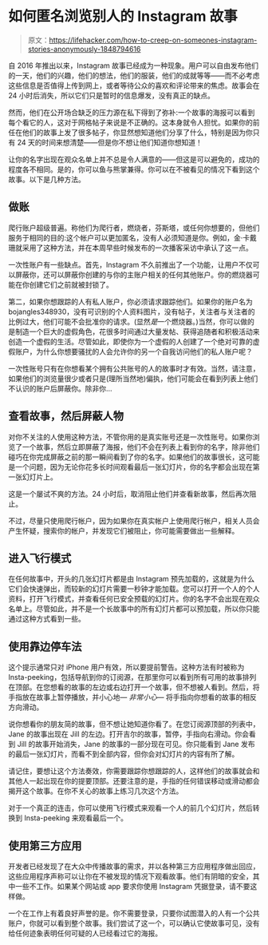 # 如何匿名浏览别人的 Instagram 故事

> 原文：<https://lifehacker.com/how-to-creep-on-someones-instagram-stories-anonymously-1848794616>

自 2016 年推出以来，Instagram 故事已经成为一种现象。用户可以自由发布他们的一天，他们的兴趣，他们的想法，他们的服装，他们的成就等等——而不必考虑这些信息是否值得上传到网上，或者等待公众的喜欢和评论带来的焦虑。故事会在 24 小时后消失，所以它们只是暂时的信息爆发，没有真正的缺点。



然而，他们在公开场合缺乏的压力源在私下得到了弥补:一个故事的海报可以看到每个看它的人，这对于网格帖子来说是不正确的。这本身就令人担忧。如果你的前任在他们的故事上发了很多帖子，你显然想知道他们分享了什么，特别是因为你只有 24 天的时间来想清楚——但是你不想让他们知道你想知道！

让你的名字出现在观众名单上并不总是令人满意的——但这是可以避免的，成功的程度各不相同。是的，你可以鱼与熊掌兼得。你可以在不被看见的情况下看到这个故事。以下是几种方法。

## **做账**

爬行账户超级普遍。称他们为爬行者，燃烧者，芬斯塔，或任何你想要的，但他们服务于相同的目的:这个帐户可以更加匿名，没有人必须知道是你。例如，金·卡戴珊就采用了这种方法，并在本周早些时候发布的一次播客采访中承认了这一点。

一次性账户有一些缺点。首先，Instagram 不久前推出了一个功能，让用户不仅可以屏蔽你，还可以屏蔽你创建的与你的主账户相关的任何其他账户。你的燃烧器可能在你创建它们之前就被封锁了。

第二，如果你想跟踪的人有私人账户，你必须请求跟踪他们。如果你的账户名为 bojangles348930，没有可识别的个人资料图片，没有帖子，关注者与关注者的比例过大，他们可能不会批准你的请求。(显然*是*一个燃烧器。)当然，你可以做的是制造一个巨大的虚假角色，花很多时间通过大量发帖、获得追随者和积极活动来创造一个虚假的生活。尽管如此，即使你为一个虚假的人创建了一个绝对可靠的虚假账户，为什么你想要骚扰的人会允许你的另一个自我访问他们的私人账户呢？

一次性账号只有在你想看某个拥有公共账号的人的故事时才有效。当然，请注意，如果他们的浏览量很少或者只是(理所当然地)偏执，他们可能会在看到列表上他们不认识的账户后屏蔽你。除非你…

## **查看故事，然后屏蔽人物**

对你不关注的人使用这种方法，不管你用的是真实账号还是一次性账号。如果你浏览了一个故事，然后立即屏蔽了海报，他们不会在列表上看到你的名字，除非他们碰巧在你完成屏蔽之前的那一瞬间看到了你的名字。如果他们的故事很长，这可能是一个问题，因为无论你花多长时间观看最后一张幻灯片，你的名字都会出现在第一张幻灯片上。

这是一个屡试不爽的方法。24 小时后，取消阻止他们并查看新故事，然后再次阻止。

不过，尽量只使用爬行帐户，因为如果你在真实帐户上使用爬行帐户，相关人员会产生怀疑，搜索你的帐户，并发现它们被阻止，你可能需要做出一些解释。

## **进入飞行模式**

在任何故事中，开头的几张幻灯片都是由 Instagram 预先加载的，这就是为什么它们会快速弹出，而较新的幻灯片需要一秒钟才能加载。您可以打开一个人的个人资料，打开飞行模式，并查看任何已安全预载的幻灯片。你的名字不会出现在观众名单上。尽管如此，并不是一个长故事中的所有幻灯片都可以预加载，所以你只能通过这种方式看到一些。

## **使用靠边停车法**

这个提示通常只对 iPhone 用户有效，所以要提前警告。这种方法有时被称为 Insta-peeking，包括导航到你的订阅源，在那里你可以看到所有可用的故事排列在顶部。在您想看的故事的左边或右边打开一个故事，但不想被人看到。然后，将手指放在故事上暂停播放，并小心地— *非常小心—* 将手指向你想看的故事的相反方向滑动。

说你想看你的朋友简的故事，但不想让她知道你看了。在您订阅源顶部的列表中，Jane 的故事出现在 Jill 的左边。打开吉尔的故事，暂停，手指向右滑动。你会看到 Jill 的故事开始消失，Jane 的故事的一部分现在可见。你只能看到 Jane 发布的最后一张幻灯片，而看不到全部内容，但你会对幻灯片的内容有所了解。

请记住，要想让这个方法奏效，你需要跟踪你想跟踪的人，这样他们的故事就会和其他人一起出现在你的提要顶部。还要注意的是，手指的任何错误移动或滑动都会揭开这个故事。在你不关心的故事上练习几次这个方法。

对于一个真正的连击，你可以使用飞行模式来观看一个人的前几个幻灯片，然后转换到 Insta-peeking 来观看最后一个。

## **使用第三方应用**

开发者已经发现了在大众中传播故事的需求，并以各种第三方应用程序做出回应，这些应用程序声称可以让你在不被发现的情况下观看故事。他们有阴暗的安全，其中一些不工作。如果某个网站或 app 要求你使用 Instagram 凭据登录，请不要这样做。

一个在工作上有着良好声誉的是。你不需要登录，只要你试图潜入的人有一个公共账户，你就可以看到整个故事。我们尝试了这一个，可以确认它使故事可见，没有给任何迹象表明任何可疑的人已经看过它的海报。